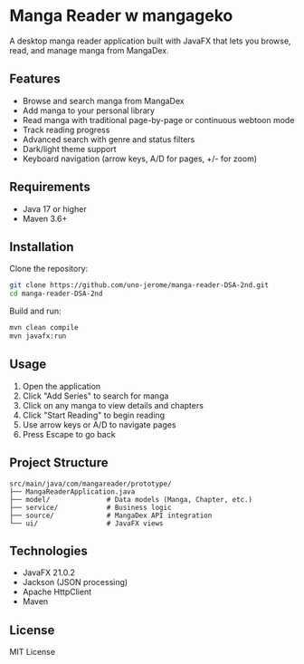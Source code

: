 # Manga Reader w mangageko

A desktop manga reader application built with JavaFX that lets you browse, read, and manage manga from MangaDex.

## Features

- Browse and search manga from MangaDex
- Add manga to your personal library
- Read manga with traditional page-by-page or continuous webtoon mode
- Track reading progress
- Advanced search with genre and status filters
- Dark/light theme support
- Keyboard navigation (arrow keys, A/D for pages, +/- for zoom)

## Requirements

- Java 17 or higher
- Maven 3.6+

## Installation

Clone the repository:
```bash
git clone https://github.com/uno-jerome/manga-reader-DSA-2nd.git
cd manga-reader-DSA-2nd
```

Build and run:
```bash
mvn clean compile
mvn javafx:run
```

## Usage

1. Open the application
2. Click "Add Series" to search for manga
3. Click on any manga to view details and chapters
4. Click "Start Reading" to begin reading
5. Use arrow keys or A/D to navigate pages
6. Press Escape to go back

## Project Structure

```
src/main/java/com/mangareader/prototype/
├── MangaReaderApplication.java
├── model/              # Data models (Manga, Chapter, etc.)
├── service/            # Business logic
├── source/             # MangaDex API integration
└── ui/                 # JavaFX views
```

## Technologies

- JavaFX 21.0.2
- Jackson (JSON processing)
- Apache HttpClient
- Maven

## License

MIT License

